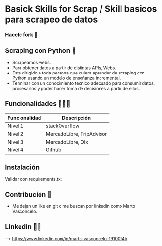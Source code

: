 

# Basick Skills for Scrap / Skill basicos para scrapeo de datos

### Hacele fork 🍴

## Scraping con Python 🐍
- Scrapeamos webs.
- Para obtener datos a partir de distintas APIs, Webs.
- Esta dirigido a toda persona que quiera aprender de scraping con Python usando un modelo de enseñanza incremental.
- Terminar con un conocimiento tecnico adecuado para consumir datos, procesarlos y poder hacer toma de decisiones a partir de ellos.

## Funcionalidades 👨🏻‍💻

| Funcionalidad | Descripción               |
|---------------|---------------------------|
| Nivel 1       | stackOverflow             |
| Nivel 2       | MercadoLibre, TripAdvisor |
| Nivel 3       | MercadoLibre, Olx         |
| Nivel 4       | Github                    |

## Instalación
Validar con requirements.txt

## Contribución 💾
- Me dejan un like en git o me buscan por linkedin como Marto Vasconcelo.

## Linkedin 👨🏻‍
--> https://www.linkedin.com/in/marto-vasconcelo-1910014b

